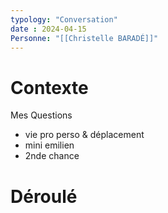 ```yaml
---
typology: "Conversation"
date : 2024-04-15
Personne: "[[Christelle BARADÉ]]"
---
```

# Contexte

Mes Questions 
- vie pro perso & déplacement
- mini emilien
- 2nde chance

# Déroulé
